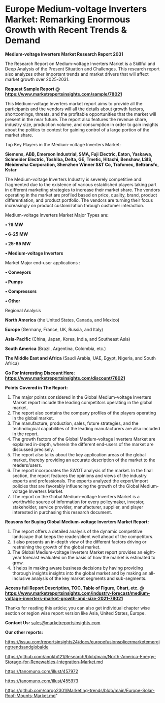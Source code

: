  # Europe Medium-voltage Inverters Market: Remarking Enormous Growth with Recent Trends & Demand

<strong>Medium-voltage Inverters Market Research Report 2031</strong>

The Research Report on Medium-voltage Inverters Market is a Skillful and Deep Analysis of the Present Situation and Challenges. This research report also analyzes other important trends and market drivers that will affect market growth over 2025-2031.

<strong>Request Sample Report @ <a href=https://www.marketreportsinsights.com/sample/78021>https://www.marketreportsinsights.com/sample/78021</a></strong>

This Medium-voltage Inverters market report aims to provide all the participants and the vendors will all the details about growth factors, shortcomings, threats, and the profitable opportunities that the market will present in the near future. The report also features the revenue share, industry size, production volume, and consumption in order to gain insights about the politics to contest for gaining control of a large portion of the market share.

Top Key Players in the Medium-voltage Inverters Market:

<strong>Siemens, ABB, Emerson Industrial, SMA, Fuji Electric, Eaton, Yaskawa, Schneider Electric, Toshiba, Delta, GE, Tmetic, Hitachi, Benshaw, LSIS, Meidensha Corporation, Shenzhen Winner S&T Co, Trafomec, Beltransfo, Kstar</strong>

The Medium-voltage Inverters Industry is severely competitive and fragmented due to the existence of various established players taking part in different marketing strategies to increase their market share. The vendors operating in the market are profiled based on price, quality, brand, product differentiation, and product portfolio. The vendors are turning their focus increasingly on product customization through customer interaction.

Medium-voltage Inverters Market Major Types are:

<strong>• ?6 MW

• 6-25 MW

• 25-85 MW

• Medium-voltage Inverters</strong>

Market Major end-user applications :

<strong>• Conveyors

• Pumps

• Compressors

• Other</strong>

Regional Analysis

</u><strong><b>North America</b></strong> (the United States, Canada, and Mexico)

<strong><b>Europe </b></strong>(Germany, France, UK, Russia, and Italy)

<strong><b>Asia-Pacific</b></strong> (China, Japan, Korea, India, and Southeast Asia)

<strong><b>South America</b></strong> (Brazil, Argentina, Colombia, etc.)

<strong><b>The Middle East and Africa</b></strong> (Saudi Arabia, UAE, Egypt, Nigeria, and South Africa)

<strong>Go For Interesting Discount Here: <a href=https://www.marketreportsinsights.com/discount/78021>https://www.marketreportsinsights.com/discount/78021</a></strong>

<strong>Points Covered in The Report:</strong>
<ol>
  <li>The major points considered in the Global Medium-voltage Inverters Market report include the leading competitors operating in the global market.</li>
  <li>The report also contains the company profiles of the players operating in the global market.</li>
  <li>The manufacture, production, sales, future strategies, and the technological capabilities of the leading manufacturers are also included in the report.</li>
  <li>The growth factors of the Global Medium-voltage Inverters Market are explained in-depth, wherein the different end-users of the market are discussed precisely.</li>
  <li>The report also talks about the key application areas of the global market, thereby providing an accurate description of the market to the readers/users.</li>
  <li>The report incorporates the SWOT analysis of the market. In the final section, the report features the opinions and views of the industry experts and professionals. The experts analyzed the export/import policies that are favorably influencing the growth of the Global Medium-voltage Inverters Market.</li>
  <li>The report on the Global Medium-voltage Inverters Market is a worthwhile source of information for every policymaker, investor, stakeholder, service provider, manufacturer, supplier, and player interested in purchasing this research document.</li>
</ol>
<strong>Reasons for Buying Global Medium-voltage Inverters Market Report:</strong>

<ol>
  <li>The report offers a detailed analysis of the dynamic competitive landscape that keeps the reader/client well ahead of the competitors.</li>
  <li>It also presents an in-depth view of the different factors driving or restraining the growth of the global market.</li>
  <li>The Global Medium-voltage Inverters Market report provides an eight-year forecast evaluated on the basis of how the market is estimated to grow.</li>
  <li>It helps in making aware business decisions by having providing thorough insights insights into the global market and by making an all-inclusive analysis of the key market segments and sub-segments.</li>
</ol>
<strong>Access full Report Description, TOC, Table of Figure, Chart, etc. @ <a href=https://www.marketreportsinsights.com/industry-forecast/medium-voltage-inverters-market-growth-and-size-2021-78021>https://www.marketreportsinsights.com/industry-forecast/medium-voltage-inverters-market-growth-and-size-2021-78021</a></strong>


Thanks for reading this article; you can also get individual chapter wise section or region wise report version like Asia, United States, Europe.

<strong>Contact Us:</strong>
sales@marketreportsinsights.com

<strong>Our other reports:</strong>

<a href=https://issuu.com/reportsinsights24/docs/europefusionsplicermarketemergingtrendsandglobalde>https://issuu.com/reportsinsights24/docs/europefusionsplicermarketemergingtrendsandglobalde</a>

<a href=https://github.com/anokhi121/Research/blob/main/North-America-Energy-Storage-for-Renewables-Integration-Market.md>https://github.com/anokhi121/Research/blob/main/North-America-Energy-Storage-for-Renewables-Integration-Market.md</a>

<a href=https://tanomuno.com/illust/457972>https://tanomuno.com/illust/457972</a>

<a href=https://tanomuno.com/illust/455973>https://tanomuno.com/illust/455973</a>

<a href=https://github.com/cargo2301/Marketing-trends/blob/main/Europe-Solar-Roof-Mounts-Market.md>https://github.com/cargo2301/Marketing-trends/blob/main/Europe-Solar-Roof-Mounts-Market.md</a>"
